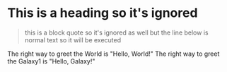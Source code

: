 # This is a heading so it's ignored

> this is a block quote so it's ignored as well
> but the line below is normal text so it will be executed

The right way to greet the World is "Hello, World!"
The right way to greet the Galaxy1 is "Hello, Galaxy!"